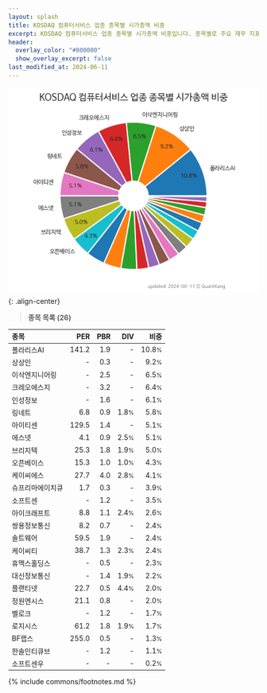 ```yaml
---
layout: splash
title: KOSDAQ 컴퓨터서비스 업종 종목별 시가총액 비중
excerpt: KOSDAQ 컴퓨터서비스 업종 종목별 시가총액 비중입니다. 종목별로 주요 재무 지표를 함께 표시합니다.
header:
  overlay_color: "#800000"
  show_overlay_excerpt: false
last_modified_at: 2024-06-11
---
```



![KOSDAQ 컴퓨터서비스 업종 종목별 시가총액 비중](/stats/sector/images/kosdaq_업종_컴퓨터서비스_종목.png){: .align-center}


> **종목 목록 (26)**<a id="list"></a>

| **종목** | **PER** | **PBR** | **DIV** | **비중** |
| :------- | ------: | ------: | ------: | -------: |
| 폴라리스AI | 141.2 | 1.9 | - | 10.8<small>%</small> |
| 상상인 | - | 0.3 | - | 9.2<small>%</small> |
| 이삭엔지니어링 | - | 2.5 | - | 6.5<small>%</small> |
| 크레오에스지 | - | 3.2 | - | 6.4<small>%</small> |
| 인성정보 | - | 1.6 | - | 6.1<small>%</small> |
| 링네트 | 6.8 | 0.9 | 1.8<small>%</small> | 5.8<small>%</small> |
| 아이티센 | 129.5 | 1.4 | - | 5.1<small>%</small> |
| 에스넷 | 4.1 | 0.9 | 2.5<small>%</small> | 5.1<small>%</small> |
| 브리지텍 | 25.3 | 1.8 | 1.9<small>%</small> | 5.0<small>%</small> |
| 오픈베이스 | 15.3 | 1.0 | 1.0<small>%</small> | 4.3<small>%</small> |
| 케이씨에스 | 27.7 | 4.0 | 2.8<small>%</small> | 4.1<small>%</small> |
| 슈프리마에이치큐 | 1.7 | 0.3 | - | 3.9<small>%</small> |
| 소프트센 | - | 1.2 | - | 3.5<small>%</small> |
| 아이크래프트 | 8.8 | 1.1 | 2.4<small>%</small> | 2.6<small>%</small> |
| 쌍용정보통신 | 8.2 | 0.7 | - | 2.4<small>%</small> |
| 솔트웨어 | 59.5 | 1.9 | - | 2.4<small>%</small> |
| 케이씨티 | 38.7 | 1.3 | 2.3<small>%</small> | 2.4<small>%</small> |
| 휴맥스홀딩스 | - | 0.5 | - | 2.3<small>%</small> |
| 대신정보통신 | - | 1.4 | 1.9<small>%</small> | 2.2<small>%</small> |
| 플랜티넷 | 22.7 | 0.5 | 4.4<small>%</small> | 2.0<small>%</small> |
| 정원엔시스 | 21.1 | 0.8 | - | 2.0<small>%</small> |
| 벨로크 | - | 1.2 | - | 1.7<small>%</small> |
| 로지시스 | 61.2 | 1.8 | 1.9<small>%</small> | 1.7<small>%</small> |
| BF랩스 | 255.0 | 0.5 | - | 1.3<small>%</small> |
| 한솔인티큐브 | - | 1.2 | - | 1.1<small>%</small> |
| 소프트센우 | - | - | - | 0.2<small>%</small> |

{% include commons/footnotes.md %}